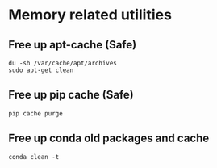 # Memory related utilities

## Free up apt-cache (Safe)

```
du -sh /var/cache/apt/archives
sudo apt-get clean
```

## Free up pip cache (Safe)
```
pip cache purge
```

## Free up conda old packages and cache
```
conda clean -t
```
